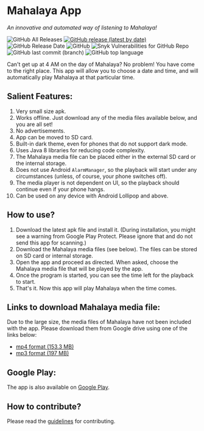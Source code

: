# Mahalaya App
<i>An innovative and automated way of listening to Mahalaya!</i>

![GitHub All Releases](https://img.shields.io/github/downloads/WrichikBasu/Mahalaya-Android/total)
[![GitHub release (latest by date)](https://img.shields.io/github/v/release/WrichikBasu/Mahalaya-Android)](https://github.com/WrichikBasu/Mahalaya-Android/releases)
![GitHub Release Date](https://img.shields.io/github/release-date/WrichikBasu/Mahalaya-Android)
![GitHub](https://img.shields.io/github/license/WrichikBasu/Mahalaya-Android)
![Snyk Vulnerabilities for GitHub Repo](https://img.shields.io/snyk/vulnerabilities/github/WrichikBasu/Mahalaya-Android)
![GitHub last commit (branch)](https://img.shields.io/github/last-commit/WrichikBasu/Mahalaya-Android/master)
![GitHub top language](https://img.shields.io/github/languages/top/WrichikBasu/Mahalaya-Android)

Can't get up at 4 AM on the day of Mahalaya? No problem! You have come to the right place. This app will allow you to choose a date and time, and will automatically play Mahalaya at that particular time.

## Salient Features:
1. Very small size apk.
1. Works offline. Just download any of the media files available below, and you are all set!
1. No advertisements.
1. App can be moved to SD card.
1. Built-in dark theme, even for phones that do not support dark mode.
1. Uses Java 8 libraries for reducing code complexity.
1. The Mahalaya media file can be placed either in the external SD card or the internal storage.
1. Does not use Android `AlarmManager`, so the playback will start under any circumstances (unless, of course, your phone switches off).
1. The media player is not dependent on UI, so the playback should continue even if your phone hangs.
1. Can be used on any device with Android Lollipop and above.

## How to use?
1. Download the latest apk file and install it. (During installation, you might see a warning from Google Play Protect. Please ignore that and do not send this app for scanning.)
1. Download the Mahalaya media files (see below). The files can be stored on SD card or internal storage.
1. Open the app and proceed as directed. When asked, choose the Mahalaya media file that will be played by the app.
1. Once the program is started, you can see the time left for the playback to start.
1. That's it. Now this app will play Mahalaya when the time comes.

## Links to download Mahalaya media file:
Due to the large size, the media files of Mahalaya have not been included with the app. Please download them from Google drive using one of the links below:
- [mp4 format (153.3 MB)](https://drive.google.com/file/d/1f4RmIt_mErCRMoVGS1ArszBZAHUCcWoN/view?usp=sharing)
- [mp3 format (197 MB)](https://drive.google.com/file/d/1xGuKpBqPWgjJUkdFUVCgKn3L58ozJbey/view?usp=sharing)

## Google Play:

The app is also available on [Google Play](https://play.google.com/store/apps/details?id=in.basulabs.mahalaya).

## How to contribute?
Please read the [guidelines](https://github.com/WrichikBasu/Mahalaya-Android/blob/master/CONTRIBUTING.md) for contributing.
